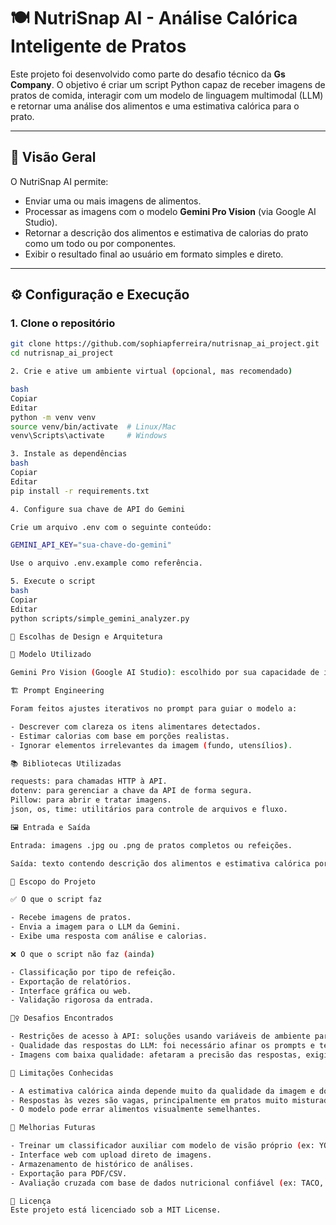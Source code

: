 # 🍽️ NutriSnap AI - Análise Calórica Inteligente de Pratos

Este projeto foi desenvolvido como parte do desafio técnico da **Gs Company**. O objetivo é criar um script Python capaz de receber imagens de pratos de comida, interagir com um modelo de linguagem multimodal (LLM) e retornar uma análise dos alimentos e uma estimativa calórica para o prato.

---

## 🧠 Visão Geral

O NutriSnap AI permite:
- Enviar uma ou mais imagens de alimentos.
- Processar as imagens com o modelo **Gemini Pro Vision** (via Google AI Studio).
- Retornar a descrição dos alimentos e estimativa de calorias do prato como um todo ou por componentes.
- Exibir o resultado final ao usuário em formato simples e direto.

---

## ⚙️ Configuração e Execução

### 1. Clone o repositório

```bash
git clone https://github.com/sophiapferreira/nutrisnap_ai_project.git
cd nutrisnap_ai_project

2. Crie e ative um ambiente virtual (opcional, mas recomendado)

bash
Copiar
Editar
python -m venv venv
source venv/bin/activate  # Linux/Mac
venv\Scripts\activate     # Windows

3. Instale as dependências
bash
Copiar
Editar
pip install -r requirements.txt

4. Configure sua chave de API do Gemini

Crie um arquivo .env com o seguinte conteúdo:

GEMINI_API_KEY="sua-chave-do-gemini"

Use o arquivo .env.example como referência.

5. Execute o script
bash
Copiar
Editar
python scripts/simple_gemini_analyzer.py

🧩 Escolhas de Design e Arquitetura

🔷 Modelo Utilizado

Gemini Pro Vision (Google AI Studio): escolhido por sua capacidade de interpretar imagens e responder com linguagem natural de forma rápida e precisa.

🏗️ Prompt Engineering

Foram feitos ajustes iterativos no prompt para guiar o modelo a:

- Descrever com clareza os itens alimentares detectados.
- Estimar calorias com base em porções realistas.
- Ignorar elementos irrelevantes da imagem (fundo, utensílios).

📚 Bibliotecas Utilizadas

requests: para chamadas HTTP à API.
dotenv: para gerenciar a chave da API de forma segura.
Pillow: para abrir e tratar imagens.
json, os, time: utilitários para controle de arquivos e fluxo.

🖼️ Entrada e Saída

Entrada: imagens .jpg ou .png de pratos completos ou refeições.

Saída: texto contendo descrição dos alimentos e estimativa calórica por componente ou total.

📌 Escopo do Projeto

✅ O que o script faz

- Recebe imagens de pratos.
- Envia a imagem para o LLM da Gemini.
- Exibe uma resposta com análise e calorias.

❌ O que o script não faz (ainda)

- Classificação por tipo de refeição.
- Exportação de relatórios.
- Interface gráfica ou web.
- Validação rigorosa da entrada.

🧗‍♀️ Desafios Encontrados

- Restrições de acesso à API: soluções usando variáveis de ambiente para segurança.
- Qualidade das respostas do LLM: foi necessário afinar os prompts e testar diferentes descrições.
- Imagens com baixa qualidade: afetaram a precisão das respostas, exigindo novas tentativas.

🚧 Limitações Conhecidas

- A estimativa calórica ainda depende muito da qualidade da imagem e do "contexto visual".
- Respostas às vezes são vagas, principalmente em pratos muito misturados.
- O modelo pode errar alimentos visualmente semelhantes.

🚀 Melhorias Futuras

- Treinar um classificador auxiliar com modelo de visão próprio (ex: YOLO, Detectron).
- Interface web com upload direto de imagens.
- Armazenamento de histórico de análises.
- Exportação para PDF/CSV.
- Avaliação cruzada com base de dados nutricional confiável (ex: TACO, USDA).

📄 Licença
Este projeto está licenciado sob a MIT License.





